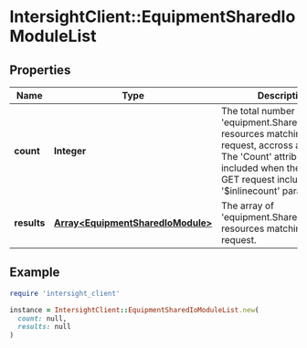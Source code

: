 # IntersightClient::EquipmentSharedIoModuleList

## Properties

| Name | Type | Description | Notes |
| ---- | ---- | ----------- | ----- |
| **count** | **Integer** | The total number of &#39;equipment.SharedIoModule&#39; resources matching the request, accross all pages. The &#39;Count&#39; attribute is included when the HTTP GET request includes the &#39;$inlinecount&#39; parameter. | [optional] |
| **results** | [**Array&lt;EquipmentSharedIoModule&gt;**](EquipmentSharedIoModule.md) | The array of &#39;equipment.SharedIoModule&#39; resources matching the request. | [optional] |

## Example

```ruby
require 'intersight_client'

instance = IntersightClient::EquipmentSharedIoModuleList.new(
  count: null,
  results: null
)
```


